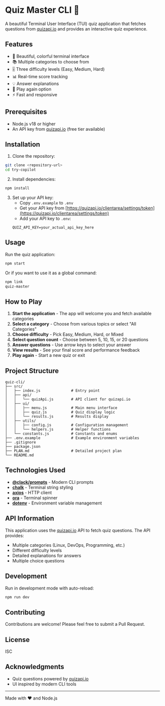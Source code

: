 # Quiz Master CLI 🎯

A beautiful Terminal User Interface (TUI) quiz application that fetches questions from [quizapi.io](https://quizapi.io) and provides an interactive quiz experience.

## Features

- 🎨 Beautiful, colorful terminal interface
- 📚 Multiple categories to choose from
- 🎚️ Three difficulty levels (Easy, Medium, Hard)
- 📊 Real-time score tracking
- 💡 Answer explanations
- 🔄 Play again option
- ⚡ Fast and responsive

## Prerequisites

- Node.js v18 or higher
- An API key from [quizapi.io](https://quizapi.io) (free tier available)

## Installation

1. Clone the repository:
```bash
git clone <repository-url>
cd try-copilot
```

2. Install dependencies:
```bash
npm install
```

3. Set up your API key:
   - Copy `.env.example` to `.env`
   - Get your API key from [https://quizapi.io/clientarea/settings/token](https://quizapi.io/clientarea/settings/token)
   - Add your API key to `.env`:
   ```
   QUIZ_API_KEY=your_actual_api_key_here
   ```

## Usage

Run the quiz application:

```bash
npm start
```

Or if you want to use it as a global command:

```bash
npm link
quiz-master
```

## How to Play

1. **Start the application** - The app will welcome you and fetch available categories
2. **Select a category** - Choose from various topics or select "All Categories"
3. **Choose difficulty** - Pick Easy, Medium, Hard, or Mixed
4. **Select question count** - Choose between 5, 10, 15, or 20 questions
5. **Answer questions** - Use arrow keys to select your answer
6. **View results** - See your final score and performance feedback
7. **Play again** - Start a new quiz or exit

## Project Structure

```
quiz-cli/
├── src/
│   ├── index.js              # Entry point
│   ├── api/
│   │   └── quizApi.js        # API client for quizapi.io
│   ├── ui/
│   │   ├── menu.js           # Main menu interface
│   │   ├── quiz.js           # Quiz display logic
│   │   └── results.js        # Results display
│   ├── utils/
│   │   ├── config.js         # Configuration management
│   │   └── helpers.js        # Helper functions
│   └── constants.js          # Constants and enums
├── .env.example              # Example environment variables
├── .gitignore
├── package.json
├── PLAN.md                   # Detailed project plan
└── README.md
```

## Technologies Used

- **[@clack/prompts](https://github.com/natemoo-re/clack)** - Modern CLI prompts
- **[chalk](https://github.com/chalk/chalk)** - Terminal string styling
- **[axios](https://axios-http.com/)** - HTTP client
- **[ora](https://github.com/sindresorhus/ora)** - Terminal spinner
- **[dotenv](https://github.com/motdotla/dotenv)** - Environment variable management

## API Information

This application uses the [quizapi.io](https://quizapi.io) API to fetch quiz questions. The API provides:

- Multiple categories (Linux, DevOps, Programming, etc.)
- Different difficulty levels
- Detailed explanations for answers
- Multiple choice questions

## Development

Run in development mode with auto-reload:

```bash
npm run dev
```

## Contributing

Contributions are welcome! Please feel free to submit a Pull Request.

## License

ISC

## Acknowledgments

- Quiz questions powered by [quizapi.io](https://quizapi.io)
- UI inspired by modern CLI tools

---

Made with ❤️ and Node.js
